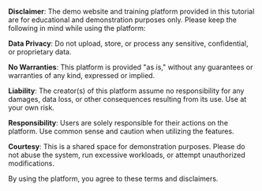**Disclaimer**: The demo website and training platform provided in this tutorial are for educational and demonstration purposes only. Please keep the following in mind while using the platform:

**Data Privacy**: Do not upload, store, or process any sensitive, confidential, or proprietary data.

**No Warranties**: This platform is provided "as is," without any guarantees or warranties of any kind, expressed or implied.

**Liability**: The creator(s) of this platform assume no responsibility for any damages, data loss, or other consequences resulting from its use. Use at your own risk.

**Responsibility**: Users are solely responsible for their actions on the platform. Use common sense and caution when utilizing the features.

**Courtesy**: This is a shared space for demonstration purposes. Please do not abuse the system, run excessive workloads, or attempt unauthorized modifications.

By using the platform, you agree to these terms and disclaimers.
